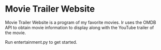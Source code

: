 # Movie Trailer Website

Movie Trailer Website is a program of my favorite movies. Ir uses the OMDB API to obtain movie information
to display along with the YouTube trailer of the movie. 

Run entertainment.py to get started.
